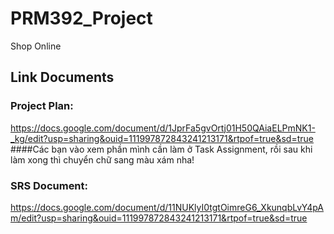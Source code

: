 # PRM392_Project
Shop Online
## Link Documents
### Project Plan: 
https://docs.google.com/document/d/1JprFa5gvOrtj01H50QAiaELPmNK1-_kg/edit?usp=sharing&ouid=111997872843241213171&rtpof=true&sd=true
####Các bạn vào xem phần mình cần làm ở Task Assignment, rồi sau khi làm xong thì chuyển chữ sang màu xám nha!

### SRS Document: 
https://docs.google.com/document/d/11NUKlyI0tgtOimreG6_XkunqbLvY4pAm/edit?usp=sharing&ouid=111997872843241213171&rtpof=true&sd=true
